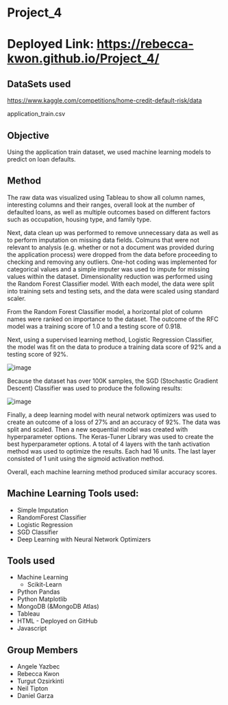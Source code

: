 # Project_4

# Deployed Link: https://rebecca-kwon.github.io/Project_4/


## DataSets used 

https://www.kaggle.com/competitions/home-credit-default-risk/data

application_train.csv

## Objective

Using the application train dataset, we used machine learning models to predict on loan defaults. 

## Method

The raw data was visualized using Tableau to show all column names, interesting columns and their ranges, overall look at the number of defaulted loans, as well as multiple outcomes based on different factors such as occupation, housing type, and family type. 

Next, data clean up was performed to remove unnecessary data as well as to perform imputation on missing data fields. Colmuns that were not relevant to analysis (e.g. whether or not a document was provided during the application process) were dropped from the data before proceeding to checking and removing any outliers. One-hot coding was implemented for categorical values and a simple imputer was used to impute for missing values within the dataset. Dimensionality reduction was performed using the Random Forest Classifier model. With each model, the data were split into training sets and testing sets, and the data were scaled using standard scaler. 

From the Random Forest Classifier model, a horizontal plot of column names were ranked on importance to the dataset. The outcome of the RFC model was a training score of 1.0 and a testing score of 0.918. 

Next, using a supervised learning method, Logistic Regression Classifier, the model was fit on the data to produce a training data score of 92% and a testing score of 92%. 

![image](https://user-images.githubusercontent.com/95327812/170607442-76acf6ed-deab-4f4b-aae7-20fd631f5c75.png)

Because the dataset has over 100K samples, the SGD (Stochastic Gradient Descent) Classifier was used to produce the following results: 

![image](https://user-images.githubusercontent.com/95327812/170607506-a0271e3c-3cf7-4399-b681-b40793678023.png)

Finally, a deep learning model with neural network optimizers was used to create an outcome of a loss of 27% and an accuracy of 92%. The data was split and scaled. Then a new sequential model was created with hyperparameter options. The Keras-Tuner Library was used to create the best hyperparameter options. A total of 4 layers with the tanh activation method was used to optimize the results. Each had 16 units. The last layer consisted of 1 unit using the sigmoid activation method. 

Overall, each machine learning method produced similar accuracy scores. 


## Machine Learning Tools used:

- Simple Imputation
- RandomForest Classifier 
- Logistic Regression
- SGD Classifier
- Deep Learning with Neural Network Optimizers

 
## Tools used

- Machine Learning
  - Scikit-Learn
- Python Pandas
- Python Matplotlib
- MongoDB (&MongoDB Atlas)
- Tableau
- HTML - Deployed on GitHub
- Javascript


## Group Members 

- Angele Yazbec
- Rebecca Kwon
- Turgut Ozsirkinti
- Neil Tipton
- Daniel Garza 
